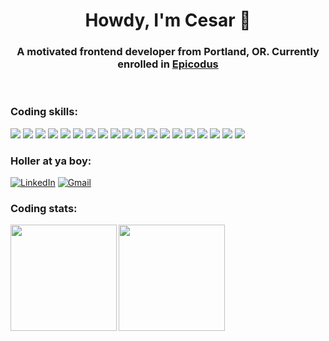 <h1 align="center">Howdy, I'm Cesar 👋</h1>
<h3 align="center">A motivated frontend developer from Portland, OR. Currently enrolled in <a href="https://www.epicodus.com/" target="_blank">Epicodus</a></h3>
<br/>

<h3 align="left" >Coding skills:</h3>
<p align="left">
<a><img src="https://img.shields.io/badge/JavaScript-23cfcf?style=for-the-badge&logo=javascript&logoColor=f0db4f"/></a>
<a><img src="https://img.shields.io/badge/C%23-23cfcf?style=for-the-badge&logo=c-sharp&logoColor=239120"/></a>
<a><img src="https://img.shields.io/badge/Bootstrap-23cfcf?style=for-the-badge&logo=bootstrap&logoColor=563D7C"/></a>
<a><img src="https://img.shields.io/badge/CSS3-23cfcf?style=for-the-badge&logo=css3&logoColor=1572B6"/></a>
<a><img src="https://img.shields.io/badge/GIT-23cfcf?style=for-the-badge&logo=git&logoColor=E44C30"/></a>
<a><img src="https://img.shields.io/badge/GitHub-23cfcf?style=for-the-badge&logo=github&logoColor=black"/></a>
<a><img src="https://img.shields.io/badge/HTML5-23cfcf?style=for-the-badge&logo=html5&logoColor=E34F26"/></a>
<a><img src="https://img.shields.io/badge/Jest-23cfcf?style=for-the-badge&logo=jest&logoColor=C21325"/></a>
<a><img src="https://img.shields.io/badge/json-23cfcf?style=for-the-badge&logo=json&logoColor=5E5C5C"/></a>
<a><img src="https://img.shields.io/badge/jQuery-23cfcf?style=for-the-badge&logo=jquery&logoColor=0769AD"/></a>
<a><img src="https://img.shields.io/badge/Markdown-23cfcf?style=for-the-badge&logo=markdown&logoColor=black"/></a>
<a><img src="https://img.shields.io/badge/MySQL-23cfcf?style=for-the-badge&logo=mysql&logoColor=005C84"/></a>
<a><img src="https://img.shields.io/badge/.NET-23cfcf?style=for-the-badge&logo=dotnet&logoColor=512BD4"/></a>
<a><img src="https://img.shields.io/badge/Node.js-23cfcf?style=for-the-badge&logo=nodedotjs&logoColor=339933"/></a>
<a><img src="https://img.shields.io/badge/npm-23cfcf?style=for-the-badge&logo=npm&logoColor=CB3837"/></a>
<a><img src="https://img.shields.io/badge/Postman-23cfcf?style=for-the-badge&logo=Postman&logoColor=FF6C37"/></a>
<a><img src="https://img.shields.io/badge/React-23cfcf?style=for-the-badge&logo=react&logoColor=black"/></a>
<a><img src="https://img.shields.io/badge/Visual_Studio_Code-23cfcf?style=for-the-badge&logo=visual%20studio%20code&logoColor=0078D4"/></a>
<a><img src="https://img.shields.io/badge/Webpack-23cfcf?style=for-the-badge&logo=Webpack&logoColor=8DD6F9"/></a>

<h3 align="left">Holler at ya boy:</h3>
<p align="left">
<a href="https://www.linkedin.com/in/cesar-aug-lopez/"><img alt="LinkedIn" src="https://img.shields.io/badge/LinkedIn-23cfcf?style=for-the-badge&logo=linkedin&logoColor=1572B6"/></a>
<a href="lopez.cesar.aug@gmail.com"><img alt="Gmail" src="https://img.shields.io/badge/Gmail-23cfcf?style=for-the-badge&logo=gmail&logoColor=D14836" /></a>

<!-- <h3 align="left" >Software Skills:</h3>
<p align="left">
<a><img src="https://img.shields.io/badge/Discord-23cfcf?style=for-the-badge&logo=discord&logoColor=5865F2"/></a>
<a><img src="https://img.shields.io/badge/Google%20Meet-23cfcf?style=for-the-badge&logo=google-meet&logoColor=00897B"/></a>
<a><img src="https://img.shields.io/badge/mac%20os-23cfcf?style=for-the-badge&logo=apple&logoColor=black"/></a>
<a><img src="https://img.shields.io/badge/Zoom-23cfcf?style=for-the-badge&logo=zoom&logoColor=2D8CFF"/></a> -->

<h3 align="left" >Coding stats:</h3>

<img align="left" height="170px" src="https://github-readme-stats.vercel.app/api?username=wowgr8&show_icons=true&theme=tokyonight" />
<img align="left" height="170px" src="https://github-readme-stats.vercel.app/api/top-langs/?username=wowgr8&layout=compact&theme=tokyonight" /><br>